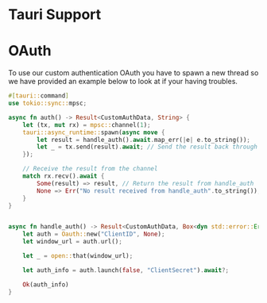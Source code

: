 # Tauri Support

# OAuth

To use our custom authentication OAuth you have to spawn a new thread so we have provided an example below to look at if your having troubles.

```rs
#[tauri::command]
use tokio::sync::mpsc;

async fn auth() -> Result<CustomAuthData, String> {
    let (tx, mut rx) = mpsc::channel(1);
    tauri::async_runtime::spawn(async move {
        let result = handle_auth().await.map_err(|e| e.to_string());
        let _ = tx.send(result).await; // Send the result back through the channel
    });

    // Receive the result from the channel
    match rx.recv().await {
        Some(result) => result, // Return the result from handle_auth
        None => Err("No result received from handle_auth".to_string()), // Handle the case where no result is received
    }
}


async fn handle_auth() -> Result<CustomAuthData, Box<dyn std::error::Error>> {
    let auth = Oauth::new("ClientID", None);
    let window_url = auth.url();

    let _ = open::that(window_url);

    let auth_info = auth.launch(false, "ClientSecret").await?;

    Ok(auth_info)
}



```